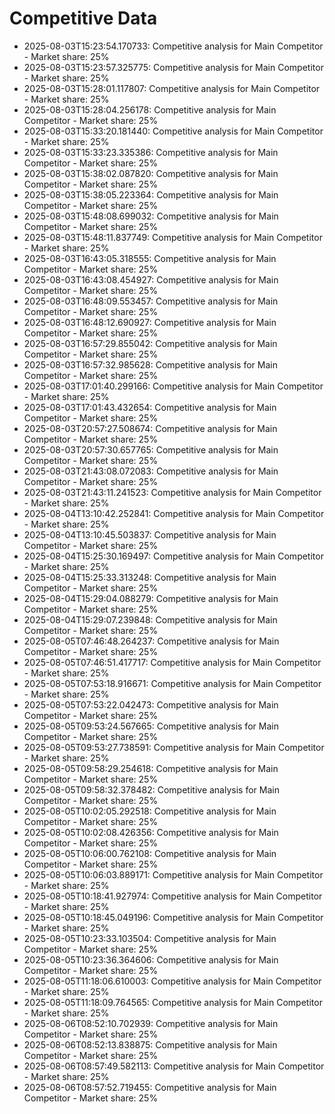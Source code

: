 # Competitive Data

- 2025-08-03T15:23:54.170733: Competitive analysis for Main Competitor - Market share: 25%
- 2025-08-03T15:23:57.325775: Competitive analysis for Main Competitor - Market share: 25%
- 2025-08-03T15:28:01.117807: Competitive analysis for Main Competitor - Market share: 25%
- 2025-08-03T15:28:04.256178: Competitive analysis for Main Competitor - Market share: 25%
- 2025-08-03T15:33:20.181440: Competitive analysis for Main Competitor - Market share: 25%
- 2025-08-03T15:33:23.335386: Competitive analysis for Main Competitor - Market share: 25%
- 2025-08-03T15:38:02.087820: Competitive analysis for Main Competitor - Market share: 25%
- 2025-08-03T15:38:05.223364: Competitive analysis for Main Competitor - Market share: 25%
- 2025-08-03T15:48:08.699032: Competitive analysis for Main Competitor - Market share: 25%
- 2025-08-03T15:48:11.837749: Competitive analysis for Main Competitor - Market share: 25%
- 2025-08-03T16:43:05.318555: Competitive analysis for Main Competitor - Market share: 25%
- 2025-08-03T16:43:08.454927: Competitive analysis for Main Competitor - Market share: 25%
- 2025-08-03T16:48:09.553457: Competitive analysis for Main Competitor - Market share: 25%
- 2025-08-03T16:48:12.690927: Competitive analysis for Main Competitor - Market share: 25%
- 2025-08-03T16:57:29.855042: Competitive analysis for Main Competitor - Market share: 25%
- 2025-08-03T16:57:32.985628: Competitive analysis for Main Competitor - Market share: 25%
- 2025-08-03T17:01:40.299166: Competitive analysis for Main Competitor - Market share: 25%
- 2025-08-03T17:01:43.432654: Competitive analysis for Main Competitor - Market share: 25%
- 2025-08-03T20:57:27.508674: Competitive analysis for Main Competitor - Market share: 25%
- 2025-08-03T20:57:30.657765: Competitive analysis for Main Competitor - Market share: 25%
- 2025-08-03T21:43:08.072083: Competitive analysis for Main Competitor - Market share: 25%
- 2025-08-03T21:43:11.241523: Competitive analysis for Main Competitor - Market share: 25%
- 2025-08-04T13:10:42.252841: Competitive analysis for Main Competitor - Market share: 25%
- 2025-08-04T13:10:45.503837: Competitive analysis for Main Competitor - Market share: 25%
- 2025-08-04T15:25:30.169497: Competitive analysis for Main Competitor - Market share: 25%
- 2025-08-04T15:25:33.313248: Competitive analysis for Main Competitor - Market share: 25%
- 2025-08-04T15:29:04.088279: Competitive analysis for Main Competitor - Market share: 25%
- 2025-08-04T15:29:07.239848: Competitive analysis for Main Competitor - Market share: 25%
- 2025-08-05T07:46:48.264237: Competitive analysis for Main Competitor - Market share: 25%
- 2025-08-05T07:46:51.417717: Competitive analysis for Main Competitor - Market share: 25%
- 2025-08-05T07:53:18.916671: Competitive analysis for Main Competitor - Market share: 25%
- 2025-08-05T07:53:22.042473: Competitive analysis for Main Competitor - Market share: 25%
- 2025-08-05T09:53:24.567665: Competitive analysis for Main Competitor - Market share: 25%
- 2025-08-05T09:53:27.738591: Competitive analysis for Main Competitor - Market share: 25%
- 2025-08-05T09:58:29.254618: Competitive analysis for Main Competitor - Market share: 25%
- 2025-08-05T09:58:32.378482: Competitive analysis for Main Competitor - Market share: 25%
- 2025-08-05T10:02:05.292518: Competitive analysis for Main Competitor - Market share: 25%
- 2025-08-05T10:02:08.426356: Competitive analysis for Main Competitor - Market share: 25%
- 2025-08-05T10:06:00.762108: Competitive analysis for Main Competitor - Market share: 25%
- 2025-08-05T10:06:03.889171: Competitive analysis for Main Competitor - Market share: 25%
- 2025-08-05T10:18:41.927974: Competitive analysis for Main Competitor - Market share: 25%
- 2025-08-05T10:18:45.049196: Competitive analysis for Main Competitor - Market share: 25%
- 2025-08-05T10:23:33.103504: Competitive analysis for Main Competitor - Market share: 25%
- 2025-08-05T10:23:36.364606: Competitive analysis for Main Competitor - Market share: 25%
- 2025-08-05T11:18:06.610003: Competitive analysis for Main Competitor - Market share: 25%
- 2025-08-05T11:18:09.764565: Competitive analysis for Main Competitor - Market share: 25%
- 2025-08-06T08:52:10.702939: Competitive analysis for Main Competitor - Market share: 25%
- 2025-08-06T08:52:13.838875: Competitive analysis for Main Competitor - Market share: 25%
- 2025-08-06T08:57:49.582113: Competitive analysis for Main Competitor - Market share: 25%
- 2025-08-06T08:57:52.719455: Competitive analysis for Main Competitor - Market share: 25%

